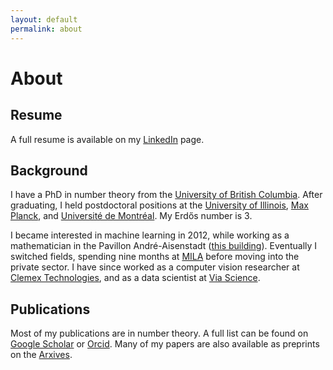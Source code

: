 ```yaml
---
layout: default
permalink: about
---
```


# About

## Resume

A full resume is available on my [LinkedIn](https://www.linkedin.com/in/rogersmontreal/) page.

## Background

I have a PhD in number theory from the [University of British Columbia](https://www.math.ubc.ca/). After graduating, I held postdoctoral positions at the [University of Illinois](https://math.illinois.edu/), [Max Planck](https://www.mpim-bonn.mpg.de/), and [Université de Montréal](https://dms.umontreal.ca/en/). My Erdős number is 3.

I became interested in machine learning in 2012, while working as a mathematician in the Pavillon André-Aisenstadt ([this building](https://www.google.com/books/edition/Deep_Learning/omivDQAAQBAJ?hl=en&gbpv=1&printsec=frontcover)). Eventually I switched fields, spending nine months at [MILA](https://mila.quebec/en/) before moving into the private sector. I have since worked as a computer vision researcher at [Clemex Technologies](https://www.clemex.com/), and as a data scientist at [Via Science](https://www.solvewithvia.com/).

## Publications

Most of my publications are in number theory. A full list can be found on [Google Scholar](https://scholar.google.ca/citations?user=cnec4HkAAAAJ&hl=fr) or [Orcid](https://orcid.org/0000-0001-9163-4890). Many of my papers are also available as preprints on the [Arxives](https://arxiv.org/a/rogers_m_1.html).

